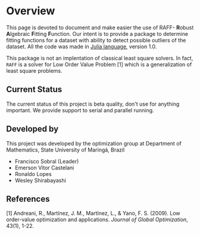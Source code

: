 # Overview



This page is devoted to document and make easier the use of RAFF-
**R**obust **A**lgebraic **F**itting **F**unction. Our intent is to
provide a package to determine fitting functions for a dataset with
ability to detect possible outliers of the dataset. All the code was
made in [Julia language](https://julialang.org), version 1.0.

This package is not an implentation of classical least square
solvers. In fact, `RAFF` is a solver for Low Order Value Problem [1]
which is a generalization of least square problems.

## Current Status

The current status of this project is beta quality, don't use for
anything important.  We provide support to serial and parallel
running.

## Developed by

This project was developed by the optimization group at Department of
Mathematics, State University of Maringá, Brazil

* Francisco Sobral (Leader)
* Emerson Vitor Castelani
* Ronaldo Lopes
* Wesley Shirabayashi

## References

[1] Andreani, R., Martínez, J. M., Martínez, L., & Yano, F. S. (2009). Low order-value 
optimization and applications. *Journal of Global Optimization*, 43(1), 1-22.




